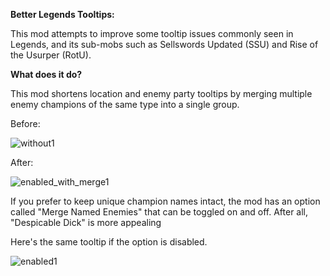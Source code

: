 **Better Legends Tooltips:**

This mod attempts to improve some tooltip issues commonly seen in Legends, and its sub-mobs such as Sellswords Updated (SSU) and Rise of the Usurper (RotU).

**What does it do?**

This mod shortens location and enemy party tooltips by merging multiple enemy champions of the same type into a single group.

Before:

![without1](https://github.com/user-attachments/assets/c9b3fd31-96d3-485f-93ec-2f8d27bf9aba)

After:

![enabled_with_merge1](https://github.com/user-attachments/assets/f9945bbe-c23f-4973-8a01-19ac31c1cfce)

If you prefer to keep unique champion names intact, the mod has an option called "Merge Named Enemies" that can be toggled on and off.
After all, "Despicable Dick" is more appealing

Here's the same tooltip if the option is disabled.

![enabled1](https://github.com/user-attachments/assets/2bcc27a0-e99b-4b30-87e1-eb8166ae439f)
